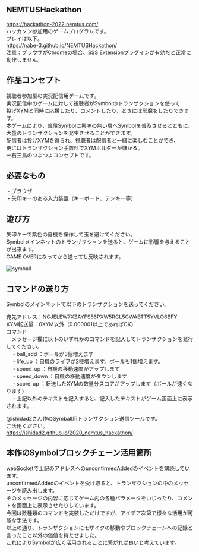 ## NEMTUSHackathon
https://hackathon-2022.nemtus.com/  
ハッカソン参加用のゲームプログラムです。    
プレイは以下。  
https://nabe-3.github.io/NEMTUSHackathon/  
注意：ブラウザがChromeの場合、SSS Extensionプラグインが有効だと正常に動作しません。

## 作品コンセプト
視聴者参加型の実況配信用ゲームです。  
実況配信中のゲームに対して視聴者がSymbolのトランザクションを使って  
投げXYMと同時に応援したり、コメントしたり、ときには邪魔をしたりできます。  
本ゲームにより、普段Symbolに興味の無い層へSymbolを普及させるとともに、  
大量のトランザクションを発生させることができます。  
配信者は投げXYMを得られ、視聴者は配信者と一緒に楽しむことができ、  
更にはトランザクション手数料でXYMホルダーが儲かる。  
一石三鳥のつよつよコンセプトです。  

## 必要なもの
・ブラウザ  
・矢印キーのある入力装置（キーボード、テンキー等）  

## 遊び方
矢印キーで紫色の自機を操作して玉を避けてください。  
Symbolメインネットのトランザクションを送ると、ゲームに影響を与えることが出来ます。  
GAME OVERになってから送っても反映されます。  

![symball](https://user-images.githubusercontent.com/99067358/153734839-59b3af2a-ab94-44ec-b295-98307a0430b0.png)
## コマンドの送り方
Symbolのメインネットで以下のトランザクションを送ってください。  
  
宛先アドレス：NCJELEW7XZAYFS56PXW5RCL5CWABTT5YVLO6BFY  
XYM転送量：0XYM以外（0.000001以上であればOK）  
コマンド  
　メッセージ欄に以下のいずれかのコマンドを記入してトランザクションを発行してください。  
　・ball_add    ：ボールが3個増えます  
　・life_up    ：自機のライフが2機増えます。ボールも1個増えます。  
　・speed_up    ：自機の移動速度がアップします  
　・speed_down    ：自機の移動速度がダウンします  
　・score_up    ：転送したXYMの数量分スコアがアップします（ボールが速くなります）  
　・上記以外のテキストを記入すると、記入したテキストがゲーム画面上に表示されます。  
  
@ishidad2さん作のSymball用トランザクション送信ツールです。  
ご活用ください。  
https://ishidad2.github.io/2020_nemtus_hackathon/  

## 本作のSymbolブロックチェーン活用箇所
webSocketで上記のアドレスへのunconfirmedAddedのイベントを購読しています。  
unconfirmedAddedのイベントを受け取ると、トランザクションの中のメッセージを読み出します。  
そのメッセージの内容に応じてゲーム内の各種パラメータをいじったり、コメントを画面上に表示させたりしています。  
今回は数種類のコマンドを実装しただけですが、アイデア次第で様々な活用が可能な手法です。  
以上の通り、トランザクションにモザイクの移動やブロックチェーンへの記録と言ったこと以外の価値を持たせました。  
これによりSymbolが広く活用されることに繋がれば良いと考えています。
